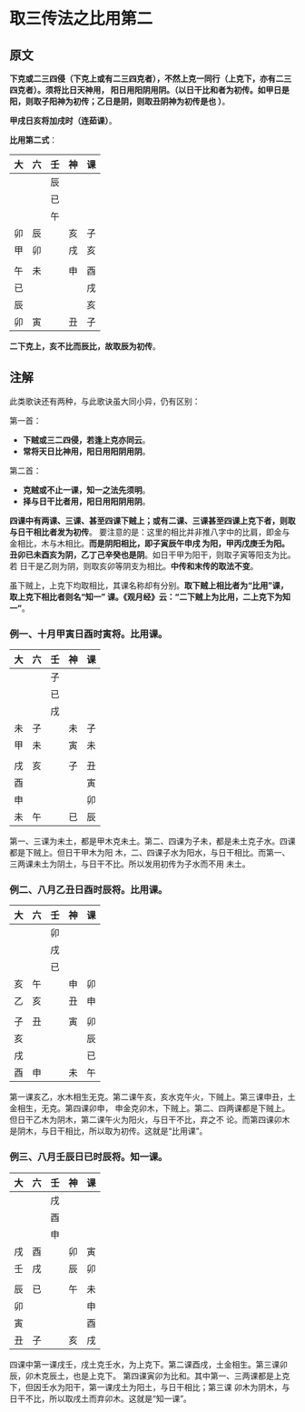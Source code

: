取三传法之比用第二
===================================================================================
## 原文
**下克或二三四侵（下克上或有二三四克者），不然上克一同行（上克下，亦有二三四克者）。须将比日天神用，
阳日用阳阴用阴。（以日干比和者为初传。如甲日是阳，则取子阳神为初传；乙日是阴，则取丑阴神为初传是也
）**。

**甲戌日亥将加戌时（连茹课）**。

**比用第二式**：

|  大  |  六  |  壬  |  神  | 课 |
| -- | -- | -- | -- | -- |
|  |  | 辰 |  |  |
|  |  | 已 |  |  |
|  |  | 午 |  |  |
| 卯 | 辰 |  | 亥 | 子 |
| 甲 | 卯 |  | 戌 | 亥 |
|  |  |  |  |  |
| 午 | 未 |  | 申 | 酉 |
| 已 |  |  |  | 戌 |
| 辰 |  |  |  | 亥 |
| 卯 | 寅 |  | 丑 | 子 |

**二下克上，亥不比而辰比，故取辰为初传**。

## 注解
此类歌诀还有两种，与此歌诀虽大同小异，仍有区别：

第一首：
+ **下贼或三二四侵，若逢上克亦同云**。
+ **常将天日比神用，阳日用阳阴用阴**。

第二首：
+ **克贼或不止一课，知一之法先须明**。
+ **择与日干比者用，阳日用阳阴用阴**。

**四课中有两课、三课、甚至四课下贼上；或有二课、三课甚至四课上克下者，则取与日干相比者发为初传**。
要注意的是：这里的相比并非推八字中的比肩，即金与金相比，木与木相比。**而是阴阳相比，即子寅辰午申戌
为阳，甲丙戊庚壬为阳。丑卯已未酉亥为阴，乙丁己辛癸也是阴**。如日干甲为阳干，则取子寅等阳支为比。若
日干是乙则为阴，则取亥卯等阴支为相比。**中传和末传的取法不变**。

虽下贼上，上克下均取相比，其课名称却有分别。**取下贼上相比者为“比用”课，取上克下相比者则名“知一”
课。《观月经》云：“二下贼上为比用，二上克下为知一”**。

### 例一、十月甲寅日酉时寅将。比用课。

|  大  |  六  |  壬  |  神  | 课 |
| -- | -- | -- | -- | -- |
|  |  | 子 |  |  |
|  |  | 已 |  |  |
|  |  | 戌 |  |  |
| 未 | 子 |  | 未 | 子 |
| 甲 | 未 |  | 寅 | 未 |
|  |  |  |  |  |
| 戌 | 亥 |  | 子 | 丑 |
| 酉 |  |  |  | 寅 |
| 申 |  |  |  | 卯 |
| 未 | 午 |  | 已 | 辰 |

第一、三课为未土，都是甲木克未土。第二、四课为子未，都是未土克子水。四课都是下贼上。但日干甲木为阳
木，二、四课子水为阳水，与日干相比。而第一、三两课未土为阴土，与日干不比。所以发用初传为子水而不用
未土。

### 例二、八月乙丑日酉时辰将。比用课。

|  大  |  六  |  壬  |  神  | 课 |
| -- | -- | -- | -- | -- |
|  |  | 卯 |  |  |
|  |  | 戌 |  |  |
|  |  | 已 |  |  |
| 亥 | 午 |  | 申 | 卯 |
| 乙 | 亥 |  | 丑 | 申 |
|  |  |  |  |  |
| 子 | 丑 |  | 寅 | 卯 |
| 亥 |  |  |  | 辰 |
| 戌 |  |  |  | 已 |
| 酉 | 申 |  | 未 | 午 |

第一课亥乙，水木相生无克。第二课午亥，亥水克午火，下贼上。第三课申丑，土金相生，无克。第四课卯申，
申金克卯木，下贼上。第二、四两课都是下贼上。但日干乙木为阴木，第二课午火为阳火，与日干不比，弃之不
论。而第四课卯木是阴木，与日干相比，所以取为初传。这就是“比用课”。

### 例三、八月壬辰日已时辰将。知一课。

|  大  |  六  |  壬  |  神  | 课 |
| -- | -- | -- | -- | -- |
|  |  | 戌 |  |  |
|  |  | 酉 |  |  |
|  |  | 申 |  |  |
| 戌 | 酉 |  | 卯 | 寅 |
| 壬 | 戌 |  | 辰 | 卯 |
|  |  |  |  |  |
| 辰 | 已 |  | 午 | 未 |
| 卯 |  |  |  | 申 |
| 寅 |  |  |  | 酉 |
| 丑 | 子 |  | 亥 | 戌 |

四课中第一课戌壬，戌土克壬水，为上克下。第二课酉戌，土金相生。第三课卯辰，卯木克辰土，也是上克下。
第四课寅卯为比和。其中第一、三两课都是上克下，但因壬水为阳干，第一课戌土为阳土，与日干相比；第三课
卯木为阴木，与日干不比，所以取戌土而弃卯木。这就是“知一课”。












